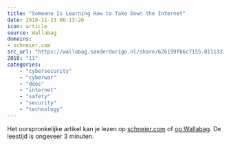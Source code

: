 ```yaml
---
title: "Someone Is Learning How to Take Down the Internet"
date: 2018-11-23 06:13:26
icon: article
source: Wallabag
domains:
- schneier.com
src_url: "https://wallabag.sanderdorigo.nl/share/626199fb6c7155.01113331"
2018: "11"
categories:
    - "cybersecurity"
    - "cyberwar"
    - "ddos"
    - "internet"
    - "safety"
    - "security"
    - "technology"
---
```

Het oorspronkelijke artikel kan je lezen op [schneier.com](https://www.schneier.com/blog/archives/2016/09/someone_is_lear.html) of [op Wallabag](https://wallabag.sanderdorigo.nl/share/626199fb6c7155.01113331). De leestijd is ongeveer 3 minuten.